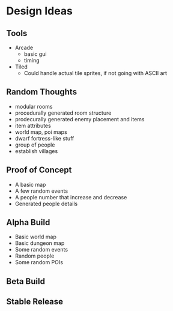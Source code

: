 # Design Ideas

## Tools

- Arcade
  - basic gui
  - timing
- Tiled
  - Could handle actual tile sprites, if not going with ASCII art

## Random Thoughts

- modular rooms
- procedurally generated room structure
- prodecurally generated enemy placement and items
- item attributes
- world map, poi maps
- dwarf fortress-like stuff
- group of people
- establish villages

## Proof of Concept

- A basic map
- A few random events
- A people number that increase and decrease
- Generated people details

## Alpha Build

- Basic world map
- Basic dungeon map
- Some random events
- Random people
- Some random POIs

## Beta Build

## Stable Release
